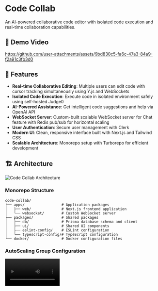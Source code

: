 # Code Collab

An AI-powered collaborative code editor with isolated code execution and real-time collaboration capabilities.

## 🎥 Demo Video

https://github.com/user-attachments/assets/9bd830c5-fa6c-47a3-84a9-f2a91c3fb3d0

## 🚀 Features

- **Real-time Collaborative Editing**: Multiple users can edit code with cursor tracking simultaneously using Y.js and WebSockets
- **Isolated Code Execution**: Execute code in isolated environment safely using self-hosted Judge0
- **AI-Powered Assistance**: Get intelligent code suggestions and help via OpenAI API
- **WebSocket Server**: Custom-built scalable WebSocket server for Chat feature with Redis pub/sub for horizontal scaling
- **User Authentication**: Secure user management with Clerk
- **Modern UI**: Clean, responsive interface built with Next.js and Tailwind CSS
- **Scalable Architecture**: Monorepo setup with Turborepo for efficient development

## 🏗️ Architecture

![Code Collab Architecture](https://github.com/user-attachments/assets/c864db0c-fd0d-4393-a67f-3c8d6a4537f5)

### Monorepo Structure

```
code-collab/
├── apps/                 # Application packages
│   ├── web/              # Next.js frontend application
│   └── websocket/        # Custom WebSocket server
├── packages/             # Shared packages
│   ├── db/               # Prisma database schema and client
│   ├── ui/               # Shared UI components
│   ├── eslint-config/    # ESLint configuration
│   └── typescript-config/# TypeScript configuration
└── docker/               # Docker configuration files
```
### AutoScaling Group Configuration

<video src='https://github.com/user-attachments/assets/8f24c30a-b35f-4185-9a74-a67723e9ace5' width=180/>


### AutoScaling Demo

<video src='https://github.com/user-attachments/assets/378447d1-8ec9-444c-998f-c5e3685af023' width=180/>

### Technology Stack

- **Frontend**: Next.js, React, TailwindCSS, shadcn/ui
- **Real-time Collaboration**: Y.js, CodeMirror, WebSockets
- **Backend**: Node.js, Express
- **Database**: PostgreSQL, Prisma ORM
- **Execution Environment**: Containerized Judge0 (self-hosted)
- **Deployment**: Docker, Linode, AWS Auto Scaling
- **Scaling**: Redis pub/sub for WebSocket scaling
- **Authentication**: Clerk

## 🛠️ Deployment Architecture

### Current Setup
- **Web App**: A full-stack application built with Next.js, TailwindCSS, shadcn/ui, and Prisma ORM which has a frontend and backend. The frontend has features like creating rooms, real-time collaborative code editor, chat, and a dashboard.
- **WebSocket Server**: Deployed a WebSocket server on Linode server which is highly scalable and can handle a large number of connections due to Redis pub/sub. 
- **Judge0**: Self-hosted on a single Linode server for isolated code execution.

### In Progress
- **AWS Auto Scaling**: Migrating Judge0 to AWS Auto Scaling group with custom metrics
- **Redis Queue**: Tracking code submissions for scaling metrics



